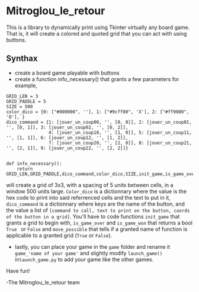 # Mitroglou_le_retour

This is a library to dynamically print using Tkinter virtually any board game. That is, it will create a colored and quoted grid that you can act with using buttons.
## Synthax
* create a board game playable with buttons
* create a function info_necessary() that grants a few parameters
for example,
~~~~
GRID_LEN = 3
GRID_PADDLE = 5
SIZE = 500
color_dico = {0: ["#000000", ''], 1: ["#9cff00", 'X'], 2: ["#ff9000", 'O'], }
dico_command = {1: [jouer_un_coup00, '', [0, 0]], 2: [jouer_un_coup01, '', [0, 1]], 3: [jouer_un_coup02, '', [0, 2]],
                4: [jouer_un_coup10, '', [1, 0]], 5: [jouer_un_coup11, '', [1, 1]], 6: [jouer_un_coup12, '', [1, 2]],
                7: [jouer_un_coup20, '', [2, 0]], 8: [jouer_un_coup21, '', [2, 1]], 9: [jouer_un_coup22, '', [2, 2]]}


def info_necessary():
    return GRID_LEN,GRID_PADDLE,dico_command,color_dico,SIZE,init_game,is_game_over,move_possible,is_game_won
~~~~
will create a grid of 3x3, with a spacing of 5 units between cells, in a window 500 units large. `Color_dico` is a dictionnary where the value is the hex code to print into said referrenced cells and the text to put in it, `dico_command` is a dictionnary where keys are the name of the button, and the value a list of `[command to call, text to print on the button, coords of the button in a grid]`. You'll have to code functions `init_game` that grants a grid to begin with, `is_game_over` and `is_game_won` that returns a bool `True ` or `False` and `move_possible` that tells if a granted name of function is applicable to a granted grid (`True` or `False`).

* lastly, you can place your game in the `game` folder and rename it `game_'name of your game'` and slightly modify `launch_game()` in` launch_game.py ` to add your game like the other games.

Have fun!


-The Mitroglou_le_retour team
